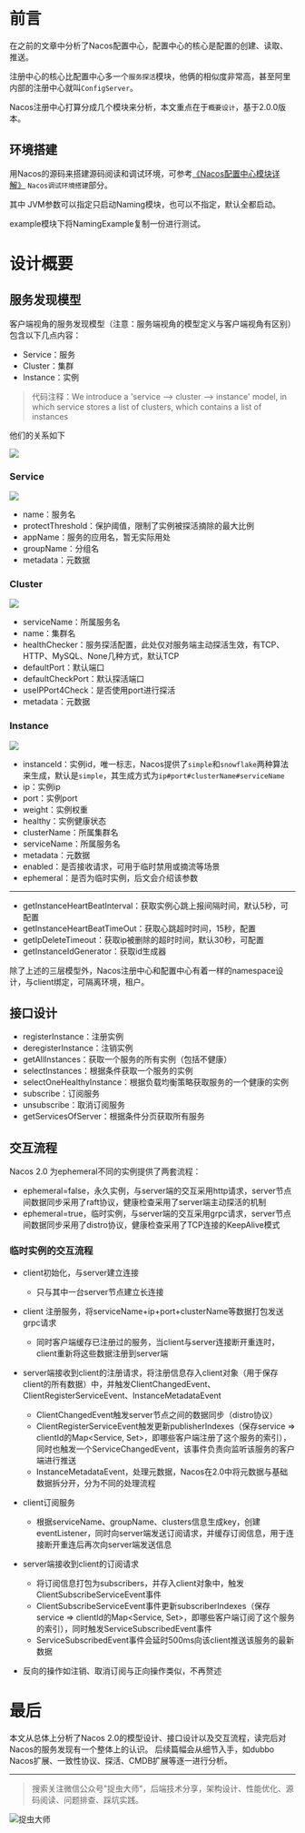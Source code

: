 # 前言

在之前的文章中分析了Nacos配置中心，配置中心的核心是配置的创建、读取、推送。

注册中心的核心比配置中心多一个`服务探活`模块，他俩的相似度非常高，甚至阿里内部的注册中心就叫`ConfigServer`。

Nacos注册中心打算分成几个模块来分析，本文重点在于`概要设计`，基于2.0.0版本。

## 环境搭建

用Nacos的源码来搭建源码阅读和调试环境，可参考[《Nacos配置中心模块详解》](https://mp.weixin.qq.com/s/kjkXGWQA6pA6UTJakhFmrw) `Nacos调试环境搭建`部分。

其中 JVM参数可以指定只启动Naming模块，也可以不指定，默认全都启动。

example模块下将NamingExample复制一份进行测试。

# 设计概要

## 服务发现模型

客户端视角的服务发现模型（注意：服务端视角的模型定义与客户端视角有区别）包含以下几点内容：
- Service：服务
- Cluster：集群
- Instance：实例

> 代码注释：We introduce a 'service --> cluster --> instance' model, in which service stores a list of clusters, which contains a list of instances

他们的关系如下

![](1.png)

### Service
![](2.png)
- name：服务名
- protectThreshold：保护阈值，限制了实例被探活摘除的最大比例
- appName：服务的应用名，暂无实际用处
- groupName：分组名
- metadata：元数据

### Cluster

![](3.png)

- serviceName：所属服务名
- name：集群名
- healthChecker：服务探活配置，此处仅对服务端主动探活生效，有TCP、HTTP、MySQL、None几种方式，默认TCP
- defaultPort：默认端口
- defaultCheckPort：默认探活端口
- useIPPort4Check：是否使用port进行探活
- metadata：元数据

### Instance
![](4.png)

- instanceId：实例id，唯一标志，Nacos提供了`simple`和`snowflake`两种算法来生成，默认是`simple`，其生成方式为`ip#port#clusterName#serviceName`
- ip：实例ip
- port：实例port
- weight：实例权重
- healthy：实例健康状态
- clusterName：所属集群名
- serviceName：所属服务名
- metadata：元数据
- enabled：是否接收请求，可用于临时禁用或摘流等场景
- ephemeral：是否为临时实例，后文会介绍该参数
---
- getInstanceHeartBeatInterval：获取实例心跳上报间隔时间，默认5秒，可配置
- getInstanceHeartBeatTimeOut：获取心跳超时时间，15秒，配置
- getIpDeleteTimeout：获取ip被删除的超时时间，默认30秒，可配置
- getInstanceIdGenerator：获取id生成器

除了上述的三层模型外，Nacos注册中心和配置中心有着一样的namespace设计，与client绑定，可隔离环境，租户。

## 接口设计

- registerInstance：注册实例
- deregisterInstance：注销实例
- getAllInstances：获取一个服务的所有实例（包括不健康）
- selectInstances：根据条件获取一个服务的实例
- selectOneHealthyInstance：根据负载均衡策略获取服务的一个健康的实例
- subscribe：订阅服务
- unsubscribe：取消订阅服务
- getServicesOfServer：根据条件分页获取所有服务

## 交互流程

Nacos 2.0 为ephemeral不同的实例提供了两套流程：

- ephemeral=false，永久实例，与server端的交互采用http请求，server节点间数据同步采用了raft协议，健康检查采用了server端主动探活的机制
- ephemeral=true，临时实例，与server端的交互采用grpc请求，server节点间数据同步采用了distro协议，健康检查采用了TCP连接的KeepAlive模式

### 临时实例的交互流程

- client初始化，与server建立连接
  - 只与其中一台server节点建立长连接

- client 注册服务，将serviceName+ip+port+clusterName等数据打包发送grpc请求
  - 同时客户端缓存已注册过的服务，当client与server连接断开重连时，client重新将这些数据注册到server端

- server端接收到client的注册请求，将注册信息存入client对象（用于保存client的所有数据）中，并触发ClientChangedEvent、ClientRegisterServiceEvent、InstanceMetadataEvent
  - ClientChangedEvent触发server节点之间的数据同步（distro协议）
  - ClientRegisterServiceEvent触发更新publisherIndexes（保存service => clientId的Map<Service, Set<String>>，即哪些客户端注册了这个服务的索引），同时也触发一个ServiceChangedEvent，该事件负责向监听该服务的客户端进行推送
  - InstanceMetadataEvent，处理元数据，Nacos在2.0中将元数据与基础数据拆分开，分为不同的处理流程

- client订阅服务
  - 根据serviceName、groupName、clusters信息生成key，创建eventListener，同时向server端发送订阅请求，并缓存订阅信息，用于连接断开重连后再次向server端发送信息
- server端接收到client的订阅请求
  - 将订阅信息打包为subscribers，并存入client对象中，触发ClientSubscribeServiceEvent事件
  - ClientSubscribeServiceEvent事件更新subscriberIndexes（保存service => clientId的Map<Service, Set<String>>，即哪些客户端订阅了这个服务的索引），同时触发ServiceSubscribedEvent事件
  - ServiceSubscribedEvent事件会延时500ms向该client推送该服务的最新数据
- 反向的操作如注销、取消订阅与正向操作类似，不再赘述

# 最后

本文从总体上分析了Nacos 2.0的模型设计、接口设计以及交互流程，读完后对Nacos的服务发现有一个整体上的认识。
后续篇幅会从细节入手，如dubbo Nacos扩展、一致性协议、探活、CMDB扩展等逐一进行分析。
  

---
> 搜索关注微信公众号"捉虫大师"，后端技术分享，架构设计、性能优化、源码阅读、问题排查、踩坑实践。

![捉虫大师](../../qrcode_small.jpg)